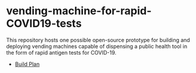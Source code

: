 # vending-machine-for-rapid-COVID19-tests

This repository hosts one possible open-source prototype for building and deploying vending machines capable of dispensing a public health tool in the form of rapid antigen tests for COVID-19.

- [Build Plan](build-plan.md)
